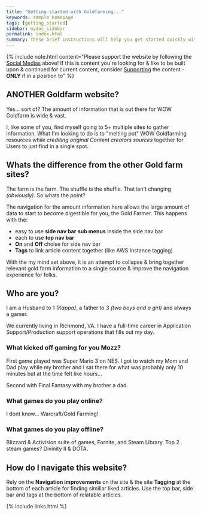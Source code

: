```yaml
---
title: "Getting started with Goldfarming..."
keywords: sample homepage
tags: [getting_started]
sidebar: mydoc_sidebar
permalink: index.html
summary: These brief instructions will help you get started quickly with the Website. Where do you get started? How do you navigate? What type of Content? How can I give you feedback? The list of questions go on... I touch base on those below!
---
```


{% include note.html content="Please support the website by following the [Social Medias](https://linktr.ee/mozzletoffwow) above! If this is content you're looking for & like to be built upon & continued for current content, consider [Supporting](https://streamlabs.com/mozzletoff/tip) the content - **ONLY** if in a position to" %}

## ANOTHER Goldfarm website?

Yes... sort of? The amount of information that is out there for WOW Goldfarm is wide & vast.

I, like some of you, find myself going to 5+ multiple sites to gather information. What I'm looking to do is to "melting pot" WOW Goldfarming resources _while crediting original Content creators sources_ together for Users to just find in a single spot.

## Whats the difference from the other Gold farm sites?

The farm is the farm. The shuffle is the shuffle. That isn't changing _(obviously)_. So whats the point?

The navigation for the amount information here allows the large amount of data to start to become digestible for you, the Gold Farmer. This happens with the:

* easy to use **side nav bar**
**sub menus** inside the side nav bar
* each to use **top nav bar**
* **On** and **Off** choise for side nav bar
* **Tags** to link article content together (like AWS Instance tagging)

With the my mind set above, it is an attempt to collapse & bring together relevant gold farm information to a single source & improve the navigation experience for folks.

## Who are you?

I am a Husband to 1 _(Kappa)_, a father to 3 _(two boys and a girl)_ and always a gamer.

We currently living in Richmond, VA. I have a full-time career in Application Support/Production support operations that fills out my day.

### What kicked off gaming for you Mozz?
First game played was Super Mario 3 on NES. I got to watch my Mom and Dad play while my brother and I sat there for what was probably only 10 minutes but at the time felt like hours...

Second with Final Fantasy with my brother a dad.

### What games do you play online?
I dont know... Warcraft/Gold Farming!

### What games do you play offline?
Blizzard & Activision suite of games, Fornite, and Steam Library. Top 2 steam games? Divinity II & DOTA.

## How do I navigate this website?
Rely on the **Navigation improvements** on the site & the site **Tagging** at the bottom of each article for finding similiar liked articles. Use the top bar, side bar and tags at the bottom of relatable articles.

{% include links.html %}
